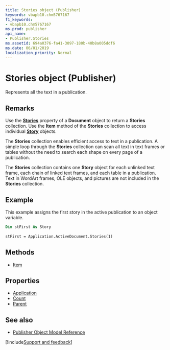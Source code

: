 ```yaml
---
title: Stories object (Publisher)
keywords: vbapb10.chm5767167
f1_keywords:
- vbapb10.chm5767167
ms.prod: publisher
api_name:
- Publisher.Stories
ms.assetid: 694a0376-fa41-3097-180b-40b8a005ddf6
ms.date: 06/01/2019
localization_priority: Normal
---
```



# Stories object (Publisher)

Represents all the text in a publication.


## Remarks

Use the **[Stories](publisher.document.stories.md)** property of a **Document** object to return a **Stories** collection. Use the **Item** method of the **Stories** collection to access individual **[Story](Publisher.Story.md)** objects.
 
The **Stories** collection enables efficient access to text in a publication. A simple loop through the **Stories** collection can scan all text in text frames or tables without the need to search each shape on every page of a publication.
 
The **Stories** collection contains one **Story** object for each unlinked text frame, each chain of linked text frames, and each table in a publication. Text in WordArt frames, OLE objects, and pictures are not included in the **Stories** collection.

## Example

This example assigns the first story in the active publication to an object variable.

```vb
Dim stFirst As Story 
 
stFirst = Application.ActiveDocument.Stories(1)
```


## Methods

- [Item](Publisher.Stories.Item.md)

## Properties

- [Application](Publisher.Stories.Application.md)
- [Count](Publisher.Stories.Count.md)
- [Parent](Publisher.Stories.Parent.md)

## See also

- [Publisher Object Model Reference](overview/publisher/object-model.md)



[!include[Support and feedback](~/includes/feedback-boilerplate.md)]